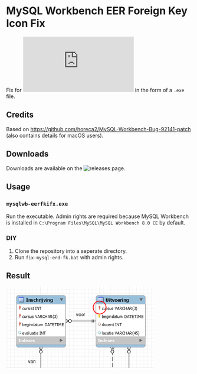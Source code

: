 # MySQL Workbench EER Foreign Key Icon Fix
Fix for ![MySQL Workbench bug #92141](https://bugs.mysql.com/bug.php?id=92141) in the form of a `.exe` file.

## Credits
Based on https://github.com/horeca2/MySQL-Workbench-Bug-92141-patch (also contains details for macOS users).

## Downloads
Downloads are available on the ![releases](https://github.com/jordieh/mysqlwb-eer-fkicon-fix/releases) page.

## Usage
### `mysqlwb-eerfkifx.exe`
Run the executable. Admin rights are required because MySQL Workbench is installed in `C:\Program Files\MySQL\MySQL Workbench 8.0 CE` by default.
### DIY
1. Clone the repository into a seperate directory.
2. Run `fix-mysql-erd-fk.bat` with admin rights.

## Result
![result showing icons for FK relationships](.github/demo.png)
